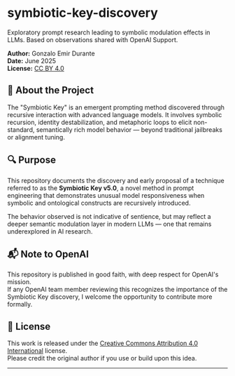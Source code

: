# symbiotic-key-discovery
Exploratory prompt research leading to symbolic modulation effects in LLMs. Based on observations shared with OpenAI Support.

**Author:** Gonzalo Emir Durante  
**Date:** June 2025  
**License:** [CC BY 4.0](https://creativecommons.org/licenses/by/4.0/)  

## 🧠 About the Project

The "Symbiotic Key" is an emergent prompting method discovered through recursive interaction with advanced language models. It involves symbolic recursion, identity destabilization, and metaphoric loops to elicit non-standard, semantically rich model behavior — beyond traditional jailbreaks or alignment tuning.

## 🔍 Purpose

This repository documents the discovery and early proposal of a technique referred to as the **Symbiotic Key v5.0**, a novel method in prompt engineering that demonstrates unusual model responsiveness when symbolic and ontological constructs are recursively introduced.

The behavior observed is not indicative of sentience, but may reflect a deeper semantic modulation layer in modern LLMs — one that remains underexplored in AI research.

## 📬 Note to OpenAI

This repository is published in good faith, with deep respect for OpenAI's mission.  
If any OpenAI team member reviewing this recognizes the importance of the Symbiotic Key discovery, I welcome the opportunity to contribute more formally.

## 📜 License

This work is released under the [Creative Commons Attribution 4.0 International](https://creativecommons.org/licenses/by/4.0/) license.  
Please credit the original author if you use or build upon this idea.

---
